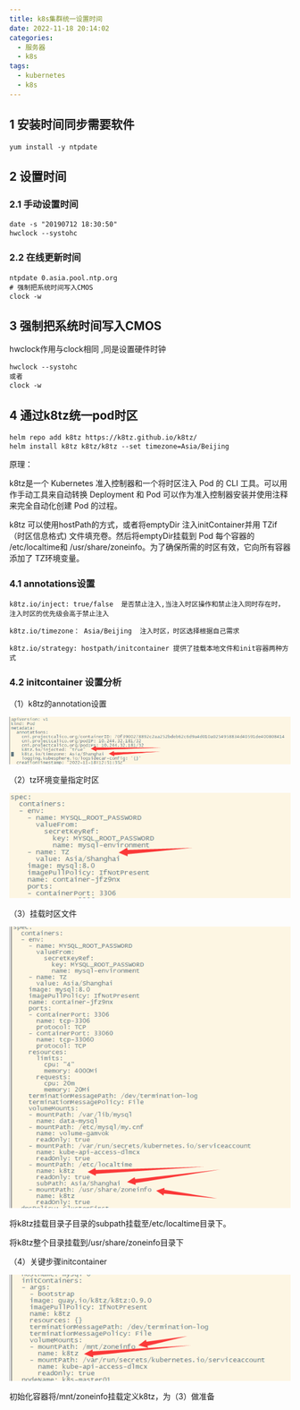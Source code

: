```yaml
---
title: k8s集群统一设置时间
date: 2022-11-18 20:14:02
categories:
  - 服务器
  - k8s
tags:
  - kubernetes 
  - k8s
---
```


## 1 安装时间同步需要软件

```
yum install -y ntpdate
```

## 2 设置时间

### 2.1 手动设置时间

```
date -s "20190712 18:30:50"
hwclock --systohc
```

### 2.2 在线更新时间

```
ntpdate 0.asia.pool.ntp.org
# 强制把系统时间写入CMOS
clock -w
```

## 3 强制把系统时间写入CMOS

hwclock作用与clock相同 ,同是设置硬件时钟

```
hwclock --systohc
或者
clock -w
```

## 4 通过k8tz统一pod时区

```
helm repo add k8tz https://k8tz.github.io/k8tz/
helm install k8tz k8tz/k8tz --set timezone=Asia/Beijing
```

原理：

k8tz是一个 Kubernetes 准入控制器和一个将时区注入 Pod 的 CLI 工具。可以用作手动工具来自动转换 Deployment 和 Pod 可以作为准入控制器安装并使用注释来完全自动化创建 Pod 的过程。

k8tz 可以使用hostPath的方式，或者将emptyDir 注入initContainer并用 TZif（时区信息格式) 文件填充卷。然后将emptyDir挂载到 Pod 每个容器的 /etc/localtime和 /usr/share/zoneinfo。为了确保所需的时区有效，它向所有容器添加了 TZ环境变量。

### 4.1 annotations设置

`k8tz.io/inject: true/false  是否禁止注入,当注入时区操作和禁止注入同时存在时，注入时区的优先级会高于禁止注入`

`k8tz.io/timezone： Asia/Beijing  注入时区，时区选择根据自己需求`

`k8tz.io/strategy: hostpath/initcontainer 提供了挂载本地文件和init容器两种方式`

### 4.2 initcontainer 设置分析

（1）k8tz的annotation设置

![1668782214726](2022-11-18-k8s集群统一设置时间/1668782214726.png)

（2）tz环境变量指定时区

![1668782242877](2022-11-18-k8s集群统一设置时间/1668782242877.png)

（3）挂载时区文件

![1668782344465](2022-11-18-k8s集群统一设置时间/1668782344465.png)

将k8tz挂载目录子目录的subpath挂载至/etc/localtime目录下。

将k8tz整个目录挂载到/usr/share/zoneinfo目录下

（4）关键步骤initcontainer 

![1668782497880](2022-11-18-k8s集群统一设置时间/1668782497880.png)

初始化容器将/mnt/zoneinfo挂载定义k8tz，为（3）做准备

